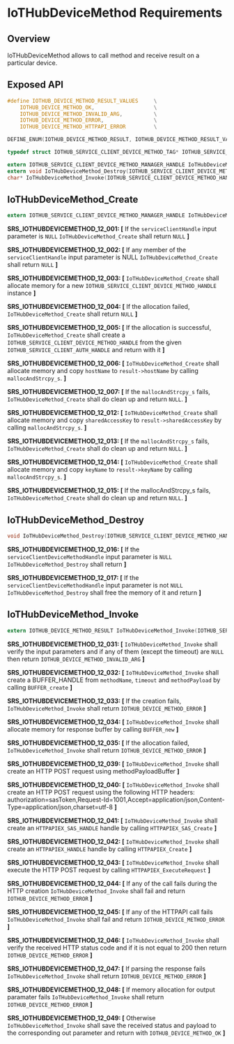 # IoTHubDeviceMethod Requirements

## Overview

IoTHubDeviceMethod allows to call method and receive result on a particular device.

## Exposed API

```c
#define IOTHUB_DEVICE_METHOD_RESULT_VALUES     \
    IOTHUB_DEVICE_METHOD_OK,                   \
    IOTHUB_DEVICE_METHOD_INVALID_ARG,          \
    IOTHUB_DEVICE_METHOD_ERROR,                \
    IOTHUB_DEVICE_METHOD_HTTPAPI_ERROR         \

DEFINE_ENUM(IOTHUB_DEVICE_METHOD_RESULT, IOTHUB_DEVICE_METHOD_RESULT_VALUES);

typedef struct IOTHUB_SERVICE_CLIENT_DEVICE_METHOD_TAG* IOTHUB_SERVICE_CLIENT_DEVICE_METHOD_HANDLE;

extern IOTHUB_SERVICE_CLIENT_DEVICE_METHOD_MANAGER_HANDLE IoTHubDeviceMethod_Create(IOTHUB_SERVICE_CLIENT_AUTH_HANDLE serviceClientHandle);
extern void IoTHubDeviceMethod_Destroy(IOTHUB_SERVICE_CLIENT_DEVICE_METHOD_MANAGER_HANDLE serviceClientDeviceMethodHandle);
char* IoTHubDeviceMethod_Invoke(IOTHUB_SERVICE_CLIENT_DEVICE_METHOD_HANDLE serviceClientDeviceMethodHandle, const char* deviceId, const char* methodName, const char* methodPayload, unsigned int timeout, unsigned char** response)
```


## IoTHubDeviceMethod_Create
```c
extern IOTHUB_SERVICE_CLIENT_DEVICE_METHOD_MANAGER_HANDLE IoTHubDeviceMethod_Create(IOTHUB_SERVICE_CLIENT_AUTH_HANDLE serviceClientHandle);
```
**SRS_IOTHUBDEVICEMETHOD_12_001: [** If the `serviceClientHandle` input parameter is `NULL` `IoTHubDeviceMethod_Create` shall return `NULL` **]**

**SRS_IOTHUBDEVICEMETHOD_12_002: [** If any member of the `serviceClientHandle` input parameter is NULL `IoTHubDeviceMethod_Create` shall return `NULL` **]**

**SRS_IOTHUBDEVICEMETHOD_12_003: [** `IoTHubDeviceMethod_Create` shall allocate memory for a new `IOTHUB_SERVICE_CLIENT_DEVICE_METHOD_HANDLE` instance **]**

**SRS_IOTHUBDEVICEMETHOD_12_004: [** If the allocation failed, `IoTHubDeviceMethod_Create` shall return `NULL` **]**

**SRS_IOTHUBDEVICEMETHOD_12_005: [** If the allocation is successful, `IoTHubDeviceMethod_Create` shall create a `IOTHUB_SERVICE_CLIENT_DEVICE_METHOD_HANDLE` from the given `IOTHUB_SERVICE_CLIENT_AUTH_HANDLE` and return with it **]**

**SRS_IOTHUBDEVICEMETHOD_12_006: [** `IoTHubDeviceMethod_Create` shall allocate memory and copy `hostName` to `result->hostName` by calling `mallocAndStrcpy_s`. **]**

**SRS_IOTHUBDEVICEMETHOD_12_007: [** If the `mallocAndStrcpy_s` fails, `IoTHubDeviceMethod_Create` shall do clean up and return `NULL`. **]**

**SRS_IOTHUBDEVICEMETHOD_12_012: [** `IoTHubDeviceMethod_Create` shall allocate memory and copy `sharedAccessKey` to `result->sharedAccessKey` by calling `mallocAndStrcpy_s`. **]**

**SRS_IOTHUBDEVICEMETHOD_12_013: [** If the `mallocAndStrcpy_s` fails, `IoTHubDeviceMethod_Create` shall do clean up and return `NULL`. **]**

**SRS_IOTHUBDEVICEMETHOD_12_014: [** `IoTHubDeviceMethod_Create` shall allocate memory and copy `keyName` to `result->keyName` by calling `mallocAndStrcpy_s`. **]**

**SRS_IOTHUBDEVICEMETHOD_12_015: [** If the mallocAndStrcpy_s fails, `IoTHubDeviceMethod_Create` shall do clean up and return `NULL`. **]**


## IoTHubDeviceMethod_Destroy
```c
void IoTHubDeviceMethod_Destroy(IOTHUB_SERVICE_CLIENT_DEVICE_METHOD_HANDLE serviceClientDeviceMethodHandle)
```
**SRS_IOTHUBDEVICEMETHOD_12_016: [** If the `serviceClientDeviceMethodHandle` input parameter is `NULL` `IoTHubDeviceMethod_Destroy` shall return **]**

**SRS_IOTHUBDEVICEMETHOD_12_017: [** If the `serviceClientDeviceMethodHandle` input parameter is not `NULL` `IoTHubDeviceMethod_Destroy` shall free the memory of it and return **]**


## IoTHubDeviceMethod_Invoke
```c
extern IOTHUB_DEVICE_METHOD_RESULT IoTHubDeviceMethod_Invoke(IOTHUB_SERVICE_CLIENT_DEVICE_METHOD_HANDLE serviceClientDeviceMethodHandle, const char* deviceId, const char* methodName, const char* methodPayload, unsigned int timeout, int* responseStatus, unsigned char** responsePayload, size_t* responsePayloadSize)
```
**SRS_IOTHUBDEVICEMETHOD_12_031: [** `IoTHubDeviceMethod_Invoke` shall verify the input parameters and if any of them (except the timeout) are `NULL` then return `IOTHUB_DEVICE_METHOD_INVALID_ARG` **]**

**SRS_IOTHUBDEVICEMETHOD_12_032: [** `IoTHubDeviceMethod_Invoke` shall create a BUFFER_HANDLE from `methodName`, `timeout` and `methodPayload` by calling `BUFFER_create` **]**

**SRS_IOTHUBDEVICEMETHOD_12_033: [** If the creation fails, `IoTHubDeviceMethod_Invoke` shall return `IOTHUB_DEVICE_METHOD_ERROR` **]**

**SRS_IOTHUBDEVICEMETHOD_12_034: [** `IoTHubDeviceMethod_Invoke` shall allocate memory for response buffer by calling `BUFFER_new` **]**

**SRS_IOTHUBDEVICEMETHOD_12_035: [** If the allocation failed, `IoTHubDeviceMethod_Invoke` shall return `IOTHUB_DEVICE_METHOD_ERROR` **]**

**SRS_IOTHUBDEVICEMETHOD_12_039: [** `IoTHubDeviceMethod_Invoke` shall create an HTTP POST request using methodPayloadBuffer **]**

**SRS_IOTHUBDEVICEMETHOD_12_040: [** `IoTHubDeviceMethod_Invoke` shall create an HTTP POST request using the following HTTP headers: authorization=sasToken,Request-Id=1001,Accept=application/json,Content-Type=application/json,charset=utf-8 **]**

**SRS_IOTHUBDEVICEMETHOD_12_041: [** `IoTHubDeviceMethod_Invoke` shall create an `HTTPAPIEX_SAS_HANDLE` handle by calling `HTTPAPIEX_SAS_Create` **]**

**SRS_IOTHUBDEVICEMETHOD_12_042: [** `IoTHubDeviceMethod_Invoke` shall create an `HTTPAPIEX_HANDLE` handle by calling `HTTPAPIEX_Create` **]**

**SRS_IOTHUBDEVICEMETHOD_12_043: [** `IoTHubDeviceMethod_Invoke` shall execute the HTTP POST request by calling `HTTPAPIEX_ExecuteRequest` **]**

**SRS_IOTHUBDEVICEMETHOD_12_044: [** If any of the call fails during the HTTP creation `IoTHubDeviceMethod_Invoke` shall fail and return `IOTHUB_DEVICE_METHOD_ERROR` **]**

**SRS_IOTHUBDEVICEMETHOD_12_045: [** If any of the HTTPAPI call fails `IoTHubDeviceMethod_Invoke` shall fail and return `IOTHUB_DEVICE_METHOD_ERROR` **]**

**SRS_IOTHUBDEVICEMETHOD_12_046: [** `IoTHubDeviceMethod_Invoke` shall verify the received HTTP status code and if it is not equal to 200 then return `IOTHUB_DEVICE_METHOD_ERROR` **]**

**SRS_IOTHUBDEVICEMETHOD_12_047: [** If parsing the response fails `IoTHubDeviceMethod_Invoke` shall return `IOTHUB_DEVICE_METHOD_ERROR` **]**

**SRS_IOTHUBDEVICEMETHOD_12_048: [** If memory allocation for output paramater fails `IoTHubDeviceMethod_Invoke` shall return `IOTHUB_DEVICE_METHOD_ERROR` **]**

**SRS_IOTHUBDEVICEMETHOD_12_049: [** Otherwise `IoTHubDeviceMethod_Invoke` shall save the received status and payload to the corresponding out parameter and return with `IOTHUB_DEVICE_METHOD_OK` **]**


